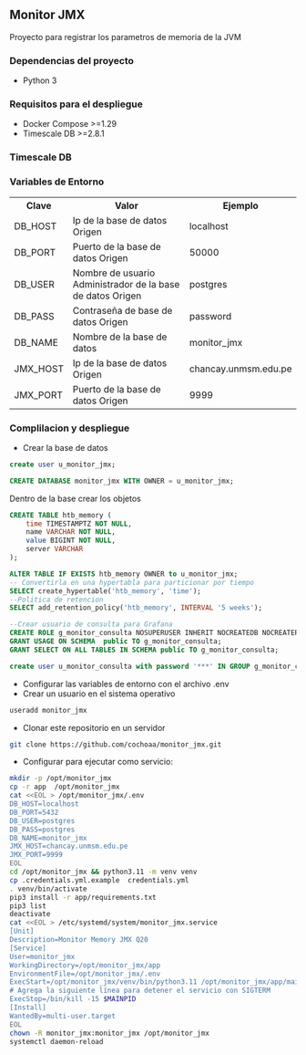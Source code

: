 ## Monitor JMX

Proyecto para registrar los parametros de memoria de la JVM

### Dependencias del proyecto
- Python 3

### Requisitos para el despliegue
- Docker Compose >=1.29
- Timescale DB >=2.8.1

### Timescale DB

### Variables de Entorno
<style>
.table {
    width:100%;
}
.nuevo{
    font-weight: bold;
}
</style>
<table class="table">
  <tr>
    <th>Clave</th>
    <th>Valor</th>
    <th>Ejemplo</th>
  </tr>
  <tr>
    <td>DB_HOST</td>
    <td>Ip de la base de datos Origen</td>
    <td>localhost</td>
  </tr>
  <tr>
    <td>DB_PORT</td>
    <td>Puerto de la base de datos Origen</td>
    <td>50000</td>
  </tr>
  <tr>
    <td>DB_USER</td>
    <td>Nombre de usuario Administrador de la base de datos Origen</td>
    <td>postgres</td>
  </tr>
  <tr>
    <td>DB_PASS</td>
    <td>Contraseña de base de datos Origen</td>
    <td>password</td>
  </tr>
  <tr>
    <td>DB_NAME</td>
    <td>Nombre de la base de datos</td>
    <td>monitor_jmx</td>
  </tr>
    <tr>
    <td>JMX_HOST</td>
    <td>Ip de la base de datos Origen</td>
    <td>chancay.unmsm.edu.pe</td>
  </tr>
  <tr>
    <td>JMX_PORT</td>
    <td>Puerto de la base de datos Origen</td>
    <td>9999</td>
  </tr>
</table>


### Complilacion y despliegue

* Crear la base de datos
```sql
create user u_monitor_jmx;

CREATE DATABASE monitor_jmx WITH OWNER = u_monitor_jmx;
```
Dentro de la base crear los objetos
```sql
CREATE TABLE htb_memory (
    time TIMESTAMPTZ NOT NULL,
    name VARCHAR NOT NULL,
    value BIGINT NOT NULL,
    server VARCHAR
);

ALTER TABLE IF EXISTS htb_memory OWNER to u_monitor_jmx;
-- Convertirla en una hypertabla para particionar por tiempo
SELECT create_hypertable('htb_memory', 'time');
--Politica de retencion
SELECT add_retention_policy('htb_memory', INTERVAL '5 weeks');

--Crear usuario de consulta para Grafana
CREATE ROLE g_monitor_consulta NOSUPERUSER INHERIT NOCREATEDB NOCREATEROLE NOREPLICATION;
GRANT USAGE ON SCHEMA  public TO g_monitor_consulta;
GRANT SELECT ON ALL TABLES IN SCHEMA public TO g_monitor_consulta;

create user u_monitor_consulta with password '***' IN GROUP g_monitor_consulta;
```
* Configurar las variables de entorno con el archivo .env
* Crear un usuario en el sistema operativo
```bash
useradd monitor_jmx
```
* Clonar este repositorio en un servidor
```bash
git clone https://github.com/cochoaa/monitor_jmx.git
```
* Configurar para ejecutar como servicio:
```bash
mkdir -p /opt/monitor_jmx
cp -r app  /opt/monitor_jmx
cat <<EOL > /opt/monitor_jmx/.env
DB_HOST=localhost
DB_PORT=5432
DB_USER=postgres
DB_PASS=postgres
DB_NAME=monitor_jmx
JMX_HOST=chancay.unmsm.edu.pe
JMX_PORT=9999
EOL
cd /opt/monitor_jmx && python3.11 -m venv venv
cp .credentials.yml.example  credentials.yml
. venv/bin/activate
pip3 install -r app/requirements.txt
pip3 list
deactivate
cat <<EOL > /etc/systemd/system/monitor_jmx.service
[Unit]
Description=Monitor Memory JMX Q20
[Service]
User=monitor_jmx
WorkingDirectory=/opt/monitor_jmx/app
EnvironmentFile=/opt/monitor_jmx/.env
ExecStart=/opt/monitor_jmx/venv/bin/python3.11 /opt/monitor_jmx/app/main.py --daemon
# Agrega la siguiente línea para detener el servicio con SIGTERM
ExecStop=/bin/kill -15 $MAINPID
[Install]
WantedBy=multi-user.target
EOL
chown -R monitor_jmx:monitor_jmx /opt/monitor_jmx
systemctl daemon-reload

```
